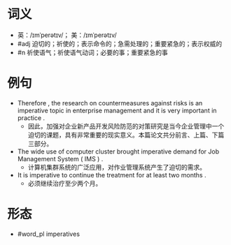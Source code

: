 # 词义
- 英：/ɪmˈperətɪv/； 美：/ɪmˈperətɪv/
- #adj 迫切的；祈使的；表示命令的；急需处理的；重要紧急的；表示权威的
- #n 祈使语气；祈使语气动词；必要的事；重要紧急的事
# 例句
- Therefore , the research on countermeasures against risks is an imperative topic in enterprise management and it is very important in practice .
	- 因此，加强对企业新产品开发风险防范的对策研究是当今企业管理中一个迫切的课题，具有非常重要的现实意义。本篇论文共分前言、上篇、下篇三部分。
- The wide use of computer cluster brought imperative demand for Job Management System ( IMS ) .
	- 计算机集群系统的广泛应用，对作业管理系统产生了迫切的需求。
- It is imperative to continue the treatment for at least two months .
	- 必须继续治疗至少两个月。
# 形态
- #word_pl imperatives
